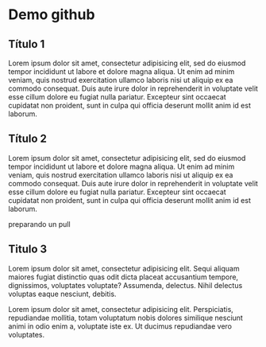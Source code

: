 # Demo github
## Título 1
Lorem ipsum dolor sit amet, consectetur adipisicing elit, sed do eiusmod
tempor incididunt ut labore et dolore magna aliqua. Ut enim ad minim veniam,
quis nostrud exercitation ullamco laboris nisi ut aliquip ex ea commodo
consequat. Duis aute irure dolor in reprehenderit in voluptate velit esse
cillum dolore eu fugiat nulla pariatur. Excepteur sint occaecat cupidatat non
proident, sunt in culpa qui officia deserunt mollit anim id est laborum.
## Título 2
Lorem ipsum dolor sit amet, consectetur adipisicing elit, sed do eiusmod
tempor incididunt ut labore et dolore magna aliqua. Ut enim ad minim veniam,
quis nostrud exercitation ullamco laboris nisi ut aliquip ex ea commodo
consequat. Duis aute irure dolor in reprehenderit in voluptate velit esse
cillum dolore eu fugiat nulla pariatur. Excepteur sint occaecat cupidatat non
proident, sunt in culpa qui officia deserunt mollit anim id est laborum.

preparando un pull

## Titulo 3
Lorem ipsum dolor sit amet, consectetur adipisicing elit. Sequi aliquam maiores fugiat distinctio quas odit dicta placeat accusantium tempore, dignissimos, voluptates voluptate? Assumenda, delectus. Nihil delectus voluptas eaque nesciunt, debitis.

Lorem ipsum dolor sit amet, consectetur adipisicing elit. Perspiciatis, repudiandae mollitia, totam voluptatum nobis dolores similique nesciunt animi in odio enim a, voluptate iste ex. Ut ducimus repudiandae vero voluptates.
